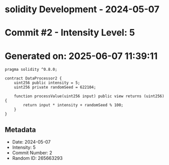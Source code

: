 ﻿# solidity Development - 2024-05-07
# Commit #2 - Intensity Level: 5
# Generated on: 2025-06-07 11:39:11
```solidity
pragma solidity ^0.8.0;

contract DataProcessor2 {
    uint256 public intensity = 5;
    uint256 private randomSeed = 622104;

    function processValue(uint256 input) public view returns (uint256) {
        return input * intensity + randomSeed % 100;
    }
}
```
## Metadata
- Date: 2024-05-07
- Intensity: 5
- Commit Number: 2
- Random ID: 265663293
